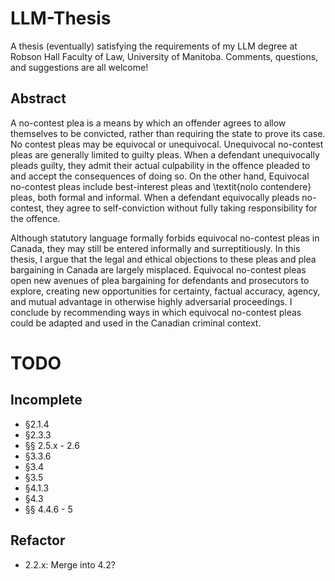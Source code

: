 # LLM-Thesis

A thesis (eventually) satisfying the requirements of my LLM degree at Robson Hall Faculty of Law, University of Manitoba. Comments, questions, and suggestions are all welcome!

## Abstract

A no-contest plea is a means by which an offender agrees to allow themselves to be convicted, rather than requiring the state to prove its case. No contest pleas may be equivocal or unequivocal. Unequivocal no-contest pleas are generally limited to guilty pleas. When a defendant unequivocally pleads guilty, they admit their actual culpability in the offence pleaded to and accept the consequences of doing so. On the other hand, Equivocal no-contest pleas include best-interest pleas and \textit{nolo contendere} pleas, both formal and informal. When a defendant equivocally pleads no-contest, they agree to self-conviction without fully taking responsibility for the offence.
   
Although statutory language formally forbids equivocal no-contest pleas in Canada, they may still be entered informally and surreptitiously. In this thesis, I argue that the legal and ethical objections to these pleas and plea bargaining in Canada are largely misplaced. Equivocal no-contest pleas open new avenues of plea bargaining for defendants and prosecutors to explore, creating new opportunities for certainty, factual accuracy, agency, and mutual advantage in otherwise highly adversarial proceedings. I conclude by recommending ways in which equivocal no-contest pleas could be adapted and used in the Canadian criminal context.

# TODO

## Incomplete
* §2.1.4
* §2.3.3
* §§ 2.5.x - 2.6
* §3.3.6
* §3.4
* §3.5
* §4.1.3
* §4.3
* §§ 4.4.6 - 5

## Refactor
* 2.2.x: Merge into 4.2?
